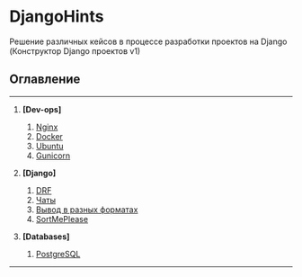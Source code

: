 # DjangoHints
Решение различных кейсов в процессе разработки проектов на Django (Конструктор Django проектов v1)

## Оглавление
---
1. **[Dev-ops]**
    1. [Nginx](./devops/nginx.md)
    2. [Docker](./devops/docker.md)
    3. [Ubuntu](./devops/ubuntu.md)
    4. [Gunicorn](./devops/gunicorn.md)
  
2. **[Django]**
    1. [DRF]()
    2. [Чаты](./django/chats.md)
    3. [Вывод в разных форматах](./django/responses.md)
    4. [SortMePlease](./django/hints.md)
    
3. **[Databases]**
    1. [PostgreSQL](./database/postgresql.md)

 ---
